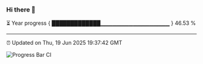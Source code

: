 ### Hi there 👋

⏳ Year progress { █████████████▁▁▁▁▁▁▁▁▁▁▁▁▁▁▁▁▁ } 46.53 %

---

⏰ Updated on Thu, 19 Jun 2025 19:37:42 GMT

![Progress Bar CI](https://github.com/IshwaranRudhara/GIT-ACTION/workflows/Progress%20Bar%20CI/badge.svg)
